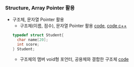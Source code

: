 ### Structure, Array Pointer 활용
* 구조체, 문자열 Pointer 활용
    * 구조체(이름, 점수), 문자열 Pointer 활용 [code](https://github.com/csbyun-data/C-Pro/blob/main/chap02/Application/Student_order1.c), [code c++](https://github.com/csbyun-data/C-Pro/blob/main/chap02/Application/Student_order1.cpp)
    ```c
    typedef struct Student{
      char name[20];
      int score;
    } Student;
    ```
    * 구조체의 맴버 void형 포언터, 공용체와 결합한 구조체 [code]()
    
